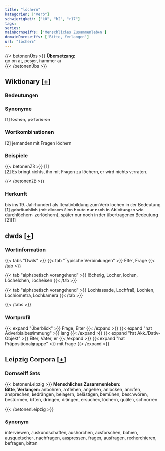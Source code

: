 ```yaml
---
title: "löchern"
kategorien: ["Verb"]
schwierigkeit: ["k0", "h2", "r17"]
tags:
series:
mainDornseiffs: ['Menschliches Zusammenleben']
domainDornseiffs: ['Bitte, Verlangen']
url: "löchern"
---
```


{{< betonenÜbs >}}
**Übersetzung:**  
go on at, pester, hammer at  
{{< /betonenÜbs >}}

## Wiktionary [[+](https://de.wiktionary.org/wiki/löchern)]

### Bedeutungen

### Synonyme
[1] lochen, perforieren  

### Wortkombinationen
[2] jemanden mit Fragen löchern  

### Beispiele
{{< betonenZB >}}
[1]  
[2] Es bringt nichts, ihn mit Fragen zu löchern, er wird nichts verraten.  

{{< /betonenZB >}}
### Herkunft
bis ins 19. Jahrhundert als Iterativbildung zum Verb lochen in der Bedeutung [1] gebräuchlich (mit diesem Sinn heute nur noch in  Ableitungen wie durchlöchern, zerlöchern), später nur noch in der übertragenen Bedeutung [2][1]  



## dwds [[+](https://www.dwds.de/wb/löchern)]

### Wortinformation
{{< tabs "Dwds" >}}
{{< tab "Typische Verbindungen" >}}
Elter, Frage
{{< /tab >}}

{{< tab "alphabetisch vorangehend" >}}
löcherig, Locher, lochen, Löchelchen, Locheisen
{{< /tab >}}

{{< tab "alphabetisch vorangehend" >}}
Lochfassade, Lochfraß, Lochien, Lochiometra, Lochkamera
{{< /tab >}}

{{< /tabs >}}

### Wortprofil
{{< expand "Überblick" >}} Frage, Elter {{< /expand >}}
{{< expand "hat Adverbialbestimmung" >}} lang {{< /expand >}}
{{< expand "hat Akk./Dativ-Objekt" >}} Elter, Vater, er {{< /expand >}}
{{< expand "hat Präpositionalgruppe" >}} mit Frage {{< /expand >}}

## Leipzig Corpora [[+](https://corpora.uni-leipzig.de/en/res?word=löchern&corpusId=deu_newscrawl-public_2018)]

### Dornseiff Sets
{{< betonenLeipzig >}}
**Menschliches Zusammenleben:**  
**Bitte, Verlangen:** anbohren, anflehen, angehen, anlocken, anrufen, ansprechen, bedrängen, belagern, belästigen, bemühen, beschwören, bestürmen, bitten, dringen, drängen, ersuchen, löchern, quälen, schnorren  

{{< /betonenLeipzig >}}

### Synonym
interviewen, auskundschaften, aushorchen, ausforschen, bohren, ausquetschen, nachfragen, auspressen, fragen, ausfragen, recherchieren, befragen, bitten

